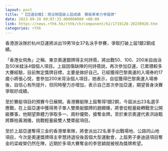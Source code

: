 ```yaml
---
layout: post
title: "【亞運前瞻】：港泳隊圖破上屆成績　賽艇單車力爭獎牌"
date: 2023-09-20 09:07:33.000000000 +08:00
link: https://news.rthk.hk/rthk/ch/component/k2/1719126-20230920.htm
categories: rthk
---
```


香港游泳隊於杭州亞運將派出19男18女37名泳手參賽，爭取打破上屆1銀2銅成績。

「香港女飛魚」之稱、東京奧運銀牌得主何詩蓓，將出戰50、100、200米自由泳及50米蛙泳4個個人項目。上屆因傷缺陣的何詩蓓說，再次參加亞運，已累積較多大賽經驗，目前無定獎牌目標，主要是做好自己。已經獲得巴黎奧運的入場券的17歲小將張心悅，會參加200米背泳個人項目，她表示，自從獲得巴黎奧運入場券後，自信心有所提升，但同時壓力亦增加，表示自己首次參加亞運，期望晉身決賽爭取好成績。

至於賽艇項目的預賽今日展開。香港賽艇隊上屆奪得1銀2銅，今屆派出23名選手應戰，在上屆亞運中獲得男子單人雙槳艇銀牌的趙顯臻，將會從輕量級轉戰至公開級賽事，他期望靠體力爭取多一、兩秒優勢，搶奪金牌。至於東京奧運代表洪詠甄將夥拍黃湘儀，挑戰輕量級雙人雙槳艇項目。

至於上屆亞運奪得三金的香港單車隊，將會派出22名車手出戰場地、公路同山地項目，今次是奧運獎牌得主李慧詩退役後首個大型運動會，上屆男子麥迪遜項目奪金的梁峻榮仍然在陣，近期於多項大賽奪金的李思穎就被視為獎牌希望。
